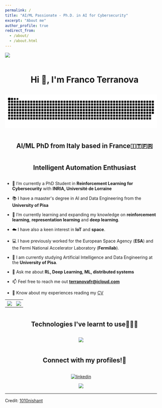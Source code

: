 ```yaml
---
permalink: /
title: "AI/ML Passionate - Ph.D. in AI for Cybersecurity"
excerpt: "About me"
author_profile: true
redirect_from: 
  - /about/
  - /about.html
---
```



<!--horizontal divider(gradiant)-->
<img src="https://user-images.githubusercontent.com/73097560/115834477-dbab4500-a447-11eb-908a-139a6edaec5c.gif">

<!--h1 without bottom border-->
<div id="user-content-toc">
  <ul align="center">
    <summary><h1 style="display: inline-block">Hi 👋, I'm Franco Terranova</h1></summary>
  </ul>
</div>


<!--- snake -->
<div align="center">
  <img  src="https://github.com/1999AZZAR/1999AZZAR/blob/main/resources/img/grid-snake.svg"
       alt="snake" /></a>
</div>


<!--h2 without bottom border-->
<div id="user-content-toc">
  <ul align="center">
    <summary><h2 style="display: inline-block">AI/ML PhD from Italy based in France🇮🇹🇫🇷</h2><br><h2 style="display: inline-block">Intelligent Automation Enthusiast</h2></summary>
  </ul>
</div>


<!--Intro start-->
- 🔭 I’m currently a PhD Student in **Reinforcement Learning for Cybersecurity** with **INRIA, Université de Lorraine**

- 📚 I have a maaster's degree in AI and Data Engineering from the **University of Pisa**

- 🌱 I’m currently learning and expanding my knowledge on **reinforcement learning**, **representation learning** and **deep learning**.

- ☁️ I have also a keen interest in **IoT** and **space**. 

- 💻 I have previously worked for the European Space Agency (**ESA**) and the Fermi National Accelerator Laboratory (**Fermilab**).

- 🏫 I am currently studying Artificial Intelligence and Data Engineering at the **University of Pisa**. 

- 💬 Ask me about **RL, Deep Learning, ML, distributed systems**

- 📫 Feel free to reach me out **terranovafr@icloud.com**

- 📄 Know about my experiences reading my <a href="https://github.com/terranovaa/terranovaa/blob/main/CV.pdf" target="blank">CV</a>

<!--Intro end-->



<!--- stats & Trophy (start) -->
<p align="center">
  <!--- stats (start) -->
<table align="center">
<tr border="none">
<td width="50%" align="center" border="none">
  <img  align="center"  src="https://github-readme-stats.vercel.app/api?username=terranovaa&theme=dark&show_icons=true&count_private=true" />
</td>

<td width="50%" align="center" border="none">
   <img  align="center"  src="https://github-readme-stats.anuraghazra1.vercel.app/api/top-langs/?username=terranovaa&theme=dark&hide_border=false&no-bg=true&no-frame=true&langs_count=10"/>
  </td>
</tr>
</table>
<!--- stats (end) -->


</p>        
<!--- stats (end) -->


<!--h1 without bottom border-->
<div id="user-content-toc">
  <ul align="center">
    <summary><h2 style="display: inline-block">Technologies I've learnt to use👨🏻‍💻</h2></summary>
  </ul>
</div>
<!--tech stack icons-->
<p align="center">
   <a href="https://skillicons.dev">
    <img src="https://skillicons.dev/icons?i=arduino,c,cpp,css,git,github,html,js,latex,mongodb,mysql,php,py,pytorch,r,rabbitmq,raspberrypi,react,tensorflow&perline=14" />
  </a>
</p>


<!-- Connect with me -->
<!--h2 without bottom border-->
<div id="user-content-toc">
  <ul align="center">
    <summary><h2 style="display: inline-block">Connect with my profiles!🤝</h2></summary>
  </ul>
</div>

<!--icons and links-->
<p align="center">
<a href="https://www.linkedin.com/in/franco-terranova-1092b316a/" target="blank"><img align="center" src="https://user-images.githubusercontent.com/88904952/234979284-68c11d7f-1acc-4f0c-ac78-044e1037d7b0.png" alt="linkedin" height="50" width="50" /></a>  
</p>


<!--profile visit count-->
<div align="center">
  
[![](https://visitcount.itsvg.in/api?id=Terranova&label=Profile%20Views&color=12&icon=5&pretty=true)](https://visitcount.itsvg.in)
  
</div>

----------------------------------------------------------------------
Credit: [1010nishant](https://github.com/1010nishant)


